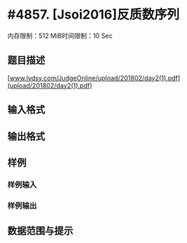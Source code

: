 # #4857. [Jsoi2016]反质数序列

内存限制：512 MiB时间限制：10 Sec

## 题目描述

[www.lydsy.com/JudgeOnline/upload/201802/day2(1).pdf](upload/201802/day2(1).pdf) 

## 输入格式

## 输出格式

## 样例

### 样例输入

### 样例输出

## 数据范围与提示
